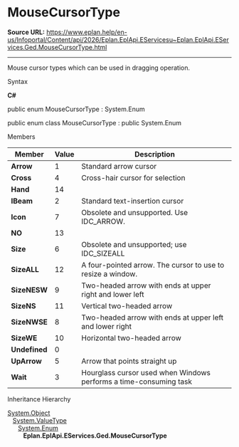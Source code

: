 # MouseCursorType

**Source URL:** https://www.eplan.help/en-us/Infoportal/Content/api/2026/Eplan.EplApi.EServicesu~Eplan.EplApi.EServices.Ged.MouseCursorType.html

---

Mouse cursor types which can be used in dragging operation.

Syntax

**C#**



public enum MouseCursorType : System.Enum

public enum class MouseCursorType : public System.Enum


Members

| Member | Value | Description |
| --- | --- | --- |
| **Arrow** | 1 | Standard arrow cursor |
| **Cross** | 4 | Cross-hair cursor for selection |
| **Hand** | 14 |  |
| **IBeam** | 2 | Standard text-insertion cursor |
| **Icon** | 7 | Obsolete and unsupported. Use IDC\_ARROW. |
| **NO** | 13 |  |
| **Size** | 6 | Obsolete and unsupported; use IDC\_SIZEALL |
| **SizeALL** | 12 | A four-pointed arrow. The cursor to use to resize a window. |
| **SizeNESW** | 9 | Two-headed arrow with ends at upper right and lower left |
| **SizeNS** | 11 | Vertical two-headed arrow |
| **SizeNWSE** | 8 | Two-headed arrow with ends at upper left and lower right |
| **SizeWE** | 10 | Horizontal two-headed arrow |
| **Undefined** | 0 |  |
| **UpArrow** | 5 | Arrow that points straight up |
| **Wait** | 3 | Hourglass cursor used when Windows performs a time-consuming task |

Inheritance Hierarchy

[System.Object](#)  
   [System.ValueType](#)  
      [System.Enum](#)  
         **Eplan.EplApi.EServices.Ged.MouseCursorType**
